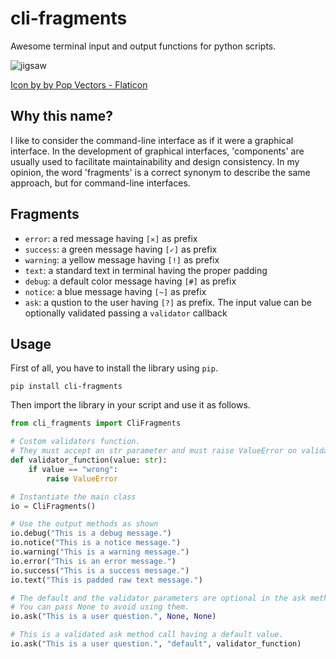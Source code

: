 # cli-fragments
Awesome terminal input and output functions for python scripts.

![jigsaw](https://github.com/zeroSal/cli-fragments/assets/38191926/6f22384b-ca65-49cd-bb00-2f1767739f95)

[Icon by by Pop Vectors - Flaticon](https://www.flaticon.com/free-icons/puzzle")

## Why this name?
I like to consider the command-line interface as if it were a graphical interface. In the development of graphical interfaces, 'components' are usually used to facilitate maintainability and design consistency. In my opinion, the word 'fragments' is a correct synonym to describe the same approach, but for command-line interfaces.

## Fragments
 - `error`: a red message having `[✕]` as prefix
 - `success`: a green message having `[✓]` as prefix
 - `warning`: a yellow message having `[!]` as prefix
 - `text`: a standard text in terminal having the proper padding
 - `debug`: a default color message having `[#]` as prefix
 - `notice`: a blue message having `[~]` as prefix
 - `ask`: a qustion to the user having `[?]` as prefix. The input value can be optionally validated passing a `validator` callback

## Usage

First of all, you have to install the library using `pip`.
```shell
pip install cli-fragments
```

Then import the library in your script and use it as follows.
```python
from cli_fragments import CliFragments

# Custom validators function.
# They must accept an str parameter and must raise ValueError on validation failure.
def validator_function(value: str):
    if value == "wrong":
        raise ValueError

# Instantiate the main class
io = CliFragments()

# Use the output methods as shown
io.debug("This is a debug message.")
io.notice("This is a notice message.")
io.warning("This is a warning message.")
io.error("This is an error message.")
io.success("This is a success message.")
io.text("This is padded raw text message.")

# The default and the validator parameters are optional in the ask method.
# You can pass None to avoid using them.
io.ask("This is a user question.", None, None)

# This is a validated ask method call having a default value.
io.ask("This is a user question.", "default", validator_function)
```
